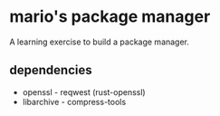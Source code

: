 # mario's package manager

A learning exercise to build a package manager.

## dependencies

- openssl - reqwest (rust-openssl)
- libarchive - compress-tools
